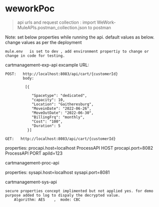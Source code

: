 # weworkPoc

> api urls and request collection : import WeWork-MuleAPIs.postman_collection.json to postman 


Note: set below properties  while running the api. default values as below. change values as per the deployment


	mule.env   is set to dev , add environment propertiy to change or change in code for testing.



cartmanagement-exp-api 
	excample URL: 
	
	POST:   http://localhost:8083/api/cart/{customerId}
			body: 
			
			 [{
				
				"Spacetype": "dedicated",
				"capacity": 10,
				"Location": "Gaitheresburg",
				"MoveinDate": "2022-06-26",
				"MoveOutDate": "2022-06-30",
				"BillingFrq": "monthly",
				"Cost": "100",
				"Duration": 5
			  }]
			  
	GET:   http://localhost:8083/api/cart/{customerId}
	



properties:
	procapi.host=localhost     ProcessAPI HOST
	procapi.port=8082		   ProcessAPI PORT
	apiId=123




cartmanagement-proc-api

properties:
	sysapi.host=localhost
	sysapi.port=8081



cartmanagement-sys-api
	
	secure properties concept implimented but not applied yes. for demo purpose added to log to dispaly the decrypted value.
		Algorithm: AES    ,  mode: CBC
